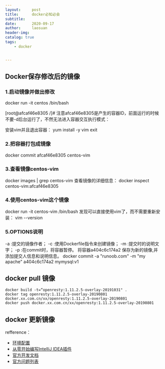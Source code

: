 ```yaml
---
layout:     post
title:      docker必知必会
subtitle:   
date:       2020-09-17
author:     laosuan
header-img: 
catalog: true
tags:
    - docker


---
```




## Docker保存修改后的镜像

### 1.启动镜像并做出修改

docker run -it centos /bin/bash

[root@afcaf46e8305 /]#
注意afcaf46e8305是产生的容器ID，前面运行的时候不要-d后台运行了，不然无法进入容器交互执行模式：

安装vim并且退出容器：
yum install -y vim
exit

### 2.把容器打包成镜像

docker commit afcaf46e8305 centos-vim

### 3.查看镜像centos-vim

docker images | grep centos-vim
查看镜像的详细信息：
docker inspect centos-vim:afcaf46e8305

### 4.使用centos-vim这个镜像

docker run -it centos-vim /bin/bash
发现可以直接使用vim了，而不需要重新安装：
vim --version

### 5.OPTIONS说明

-a :提交的镜像作者；
-c :使用Dockerfile指令来创建镜像；
-m :提交时的说明文字；
-p :在commit时，将容器暂停。
将容器a404c6c174a2 保存为新的镜像,并添加提交人信息和说明信息。
docker commit -a "runoob.com" -m "my apache" a404c6c174a2 mymysql:v1



## docker pull 镜像

```
docker build -t=“openresty:1.11.2.5-overlay-20191031" .
docker tag openresty:1.11.2.5-overlay-20190801 docker.xx.com.cn/xx/openresty:1.11.2.5-overlay-20190801
docker push docker.xx.com.cn/xx/openresty:1.11.2.5-overlay-20190801
```



## docker 更新镜像



refference：

- [环境配置](https://www.cnblogs.com/demojie/p/11743565.html)
- [从零开始编写IntelliJ IDEA插件](https://juejin.im/post/6844904058625474573)
- [官方开发文档](https://jetbrains.org/intellij/sdk/docs/intro/welcome.html)
- [官方问题列表](https://youtrack.jetbrains.com/issues)

